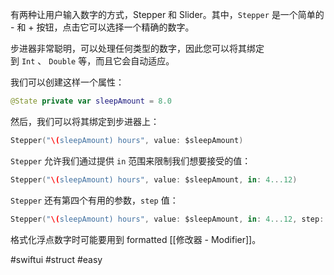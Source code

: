 有两种让用户输入数字的方式，Stepper 和 Slider。其中，`Stepper` 是一个简单的 - 和 + 按钮，点击它可以选择一个精确的数字。

步进器非常聪明，可以处理任何类型的数字，因此您可以将其绑定到 `Int` 、 `Double` 等，而且它会自动适应。

我们可以创建这样一个属性：

```swift
@State private var sleepAmount = 8.0
```

然后，我们可以将其绑定到步进器上：

```swift
Stepper("\(sleepAmount) hours", value: $sleepAmount)
```

`Stepper` 允许我们通过提供 `in` 范围来限制我们想要接受的值：

```swift
Stepper("\(sleepAmount) hours", value: $sleepAmount, in: 4...12)
```

`Stepper` 还有第四个有用的参数，`step` 值：

```swift
Stepper("\(sleepAmount) hours", value: $sleepAmount, in: 4...12, step: 0.25)
```

格式化浮点数字时可能要用到 formatted [[修改器 - Modifier]]。

#swiftui #struct #easy 